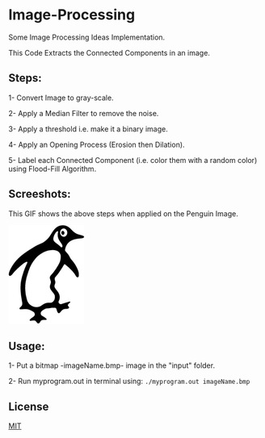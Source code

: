 # Image-Processing
Some Image Processing Ideas Implementation.

This Code Extracts the Connected Components in an image.

## Steps:

  1- Convert Image to gray-scale.
  
  2- Apply a Median Filter to remove the noise.
  
  3- Apply a threshold i.e. make it a binary image.
  
  4- Apply an Opening Process (Erosion then Dilation).
  
  5- Label each Connected Component (i.e. color them with a random color) using Flood-Fill Algorithm.
  
  
## Screeshots:

  This GIF shows the above steps when applied on the Penguin Image.
  
  ![Penguin GIF](assets/Penguin-Steps.gif)
  
## Usage:

  1- Put a bitmap -imageName.bmp- image in the "input" folder.
  
  2- Run myprogram.out in terminal using: `./myprogram.out imageName.bmp`
  
## License

[MIT](https://choosealicense.com/licenses/mit/)
 
